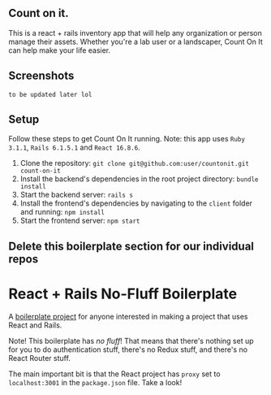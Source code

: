 ## Count on it.

This is a react + rails inventory app that will help any organization or person manage their assets. Whether you're a lab user or a landscaper, Count On It can help make your life easier.

## Screenshots

`to be updated later lol`

## Setup

Follow these steps to get Count On It running. Note: this app uses `Ruby 3.1.1`, `Rails 6.1.5.1` and `React 16.8.6`.

1. Clone the repository: `git clone git@github.com:user/countonit.git count-on-it`
2. Install the backend's dependencies in the root project directory: `bundle install`
3. Start the backend server: `rails s`
4. Install the frontend's dependencies by navigating to the `client` folder and running: `npm install`
5. Start the frontend server: `npm start`

## Delete this boilerplate section for our individual repos

# React + Rails No-Fluff Boilerplate

A [boilerplate project](https://github.com/NimaBoscarino/react-rails-boilerplate) for anyone interested in making a project that uses React and Rails.

Note! This boilerplate has _no fluff_! That means that there's nothing set up for you to do authentication stuff, there's no Redux stuff, and there's no React Router stuff.

The main important bit is that the React project has `proxy` set to `localhost:3001` in the `package.json` file. Take a look!